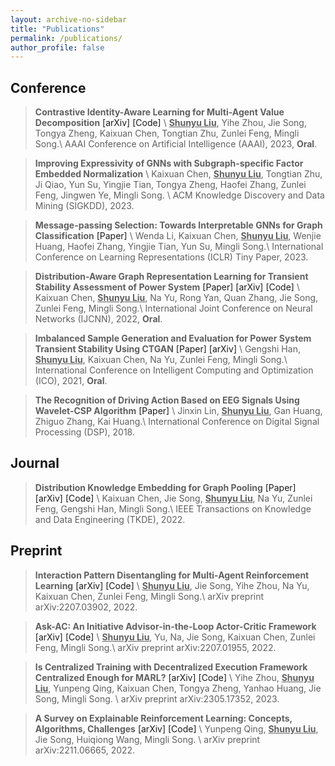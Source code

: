 ```yaml
---
layout: archive-no-sidebar
title: "Publications"
permalink: /publications/
author_profile: false
---
```


## Conference





> **Contrastive Identity-Aware Learning for Multi-Agent Value Decomposition** <a href="https://arxiv.org/abs/2211.12712" target="_blank" style="text-decoration: none">\[arXiv\]</a> <a href="https://github.com/liushunyu/CIA" target="_blank" style="text-decoration: none">\[Code\]</a> \\
  > **<u>Shunyu Liu</u>**, Yihe Zhou, Jie Song, Tongya Zheng, Kaixuan Chen, Tongtian Zhu, Zunlei Feng, Mingli Song.\\
  > AAAI Conference on Artificial Intelligence (AAAI), 2023, **Oral**.


> **Improving Expressivity of GNNs with Subgraph-specific Factor Embedded Normalization** \\
  >  Kaixuan Chen, **<u>Shunyu Liu</u>**, Tongtian Zhu, Ji Qiao, Yun Su, Yingjie Tian, Tongya Zheng, Haofei Zhang, Zunlei Feng, Jingwen Ye, Mingli Song. \\
  > ACM Knowledge Discovery and Data Mining (SIGKDD), 2023.



> **Message-passing Selection: Towards Interpretable GNNs for Graph Classification** <a href="https://openreview.net/pdf?id=99Go96dla5y" target="_blank" style="text-decoration: none">\[Paper\]</a> \\
  > Wenda Li, Kaixuan Chen, **<u>Shunyu Liu</u>**, Wenjie Huang, Haofei Zhang, Yingjie Tian, Yun Su, Mingli Song.\\
  > International Conference on Learning Representations (ICLR) Tiny Paper, 2023.






> **Distribution-Aware Graph Representation Learning for Transient Stability Assessment of Power System** <a href="https://ieeexplore.ieee.org/abstract/document/9892854/" target="_blank" style="text-decoration: none">\[Paper\]</a> <a href="https://arxiv.org/abs/2205.06576" target="_blank" style="text-decoration: none">\[arXiv\]</a> <a href="https://github.com/chenchkx/DKEPool-TSA" target="_blank" style="text-decoration: none">\[Code\]</a> \\
  > Kaixuan Chen, **<u>Shunyu Liu</u>**, Na Yu, Rong Yan, Quan Zhang, Jie Song, Zunlei Feng, Mingli Song.\\
  > International Joint Conference on Neural Networks (IJCNN), 2022, **Oral**.






> **Imbalanced Sample Generation and Evaluation for Power System Transient Stability Using CTGAN** <a href="https://link.springer.com/chapter/10.1007/978-3-030-93247-3_55" target="_blank" style="text-decoration: none">\[Paper\]</a> <a href="https://arxiv.org/abs/2112.08836" target="_blank" style="text-decoration: none">\[arXiv\]</a> \\
  > Gengshi Han, **<u>Shunyu Liu</u>**, Kaixuan Chen, Na Yu, Zunlei Feng, Mingli Song.\\
  > International Conference on Intelligent Computing and Optimization (ICO), 2021, **Oral**.





> **The Recognition of Driving Action Based on EEG Signals Using Wavelet-CSP Algorithm** <a href="https://ieeexplore.ieee.org/abstract/document/8631540/" target="_blank" style="text-decoration: none">\[Paper\]</a>  \\
  > Jinxin Lin, **<u>Shunyu Liu</u>**, Gan Huang, Zhiguo Zhang, Kai Huang.\\
  > International Conference on Digital Signal Processing (DSP), 2018. 


## Journal






> **Distribution Knowledge Embedding for Graph Pooling** <a href="https://ieeexplore.ieee.org/abstract/document/9896198/" target="_blank" style="text-decoration: none">\[Paper\]</a> <a href="https://arxiv.org/abs/2109.14333" target="_blank" style="text-decoration: none">\[arXiv\]</a> <a href="https://github.com/chenchkx/DKEPool" target="_blank" style="text-decoration: none">\[Code\]</a> \\
  > Kaixuan Chen, Jie Song, **<u>Shunyu Liu</u>**, Na Yu, Zunlei Feng, Gengshi Han, Mingli Song.\\
  > IEEE Transactions on Knowledge and Data Engineering (TKDE), 2022. 



## Preprint






> **Interaction Pattern Disentangling for Multi-Agent Reinforcement Learning** <a href="https://arxiv.org/abs/2207.03902" target="_blank" style="text-decoration: none">\[arXiv\]</a> <a href="https://github.com/liushunyu/OPT" target="_blank" style="text-decoration: none">\[Code\]</a> \\
  > **<u>Shunyu Liu</u>**, Jie Song, Yihe Zhou, Na Yu, Kaixuan Chen, Zunlei Feng, Mingli Song.\\
  > arXiv preprint arXiv:2207.03902, 2022. 





> **Ask-AC: An Initiative Advisor-in-the-Loop Actor-Critic Framework** <a href="https://arxiv.org/abs/2207.01955" target="_blank" style="text-decoration: none">\[arXiv\]</a> <a href="https://github.com/liushunyu/Ask-AC" target="_blank" style="text-decoration: none">\[Code\]</a> \\
  > **<u>Shunyu Liu</u>**, Yu, Na, Jie Song, Kaixuan Chen, Zunlei Feng, Mingli Song.\\
  > arXiv preprint arXiv:2207.01955, 2022.



> **Is Centralized Training with Decentralized Execution Framework Centralized Enough for MARL?** <a href="https://arxiv.org/abs/2305.17352" target="_blank" style="text-decoration: none">\[arXiv\]</a> <a href="https://github.com/zyh1999/CADP" target="_blank" style="text-decoration: none">\[Code\]</a> \\
  > Yihe Zhou, **<u>Shunyu Liu</u>**, Yunpeng Qing, Kaixuan Chen, Tongya Zheng, Yanhao Huang, Jie Song, Mingli Song. \\
  > arXiv preprint arXiv:2305.17352, 2023.



> **A Survey on Explainable Reinforcement Learning: Concepts, Algorithms, Challenges** <a href="https://arxiv.org/abs/2211.06665" target="_blank" style="text-decoration: none">\[arXiv\]</a> <a href="https://github.com/Plankson/awesome-explainable-reinforcement-learning" target="_blank" style="text-decoration: none">\[Code\]</a> \\
  > Yunpeng Qing, **<u>Shunyu Liu</u>**, Jie Song, Huiqiong Wang, Mingli Song. \\
  > arXiv preprint arXiv:2211.06665, 2022. 



